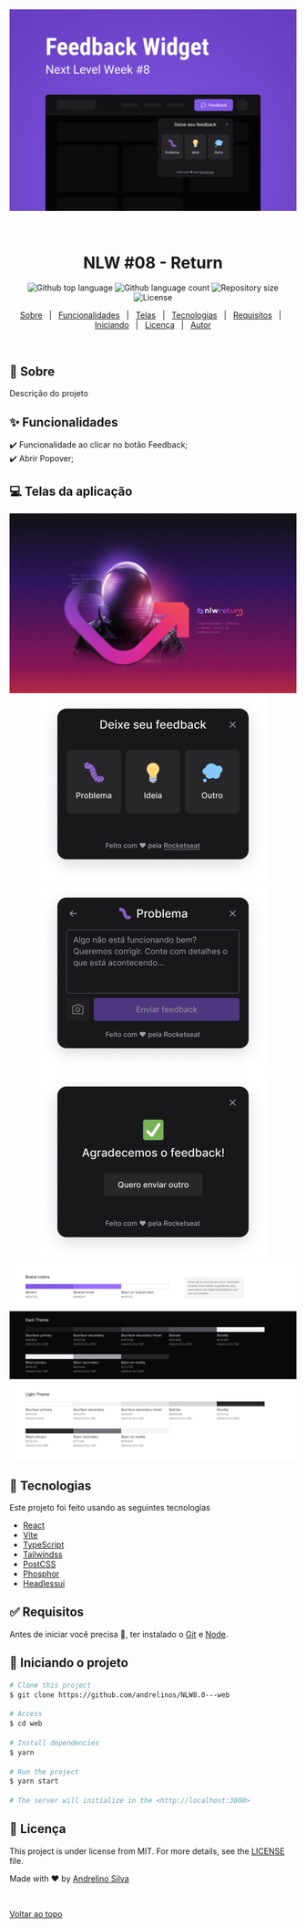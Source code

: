 <div align="center" id="top">
  <img src="./.github/capa.png" alt="Walpaper" />

  &#xa0;

  <!-- <a href="https://NLW8.0---web.netlify.app">Demo</a> -->
</div>

<h1 align="center">NLW #08 - Return</h1>

<p align="center">
  <img alt="Github top language" src="https://img.shields.io/github/languages/top/andrelinos/NLW8.0---web?color=56BEB8">

  <img alt="Github language count" src="https://img.shields.io/github/languages/count/andrelinos/NLW8.0---web?color=56BEB8">

  <img alt="Repository size" src="https://img.shields.io/github/repo-size/andrelinos/NLW8.0---web?color=56BEB8">

  <img alt="License" src="https://img.shields.io/github/license/andrelinos/NLW8.0---web?color=56BEB8">

  <!-- <img alt="Github issues" src="https://img.shields.io/github/issues/andrelinos/NLW8.0---web?color=56BEB8" /> -->

  <!-- <img alt="Github forks" src="https://img.shields.io/github/forks/andrelinos/NLW8.0---web?color=56BEB8" /> -->

  <!-- <img alt="Github stars" src="https://img.shields.io/github/stars/andrelinos/NLW8.0---web?color=56BEB8" /> -->
</p>

<!-- Status -->

<!-- <h4 align="center"> 
	🚧  Web 🚀 Under construction...  🚧
</h4> 

<hr> -->

<p align="center">
  <a href="#dart-sobre">Sobre</a> &#xa0; | &#xa0;
  <a href="#sparkles-funcionalidades">Funcionalidades</a> &#xa0; | &#xa0;
  <a href="#-telas-da-aplica%C3%A7%C3%A3o)">Telas</a> &#xa0; | &#xa0;
  <a href="#rocket-tecnologias">Tecnologias</a> &#xa0; | &#xa0;
  <a href="#white_check_mark-requisitos">Requisitos</a> &#xa0; | &#xa0;
  <a href="#checkered_flag-iniciando-o-projeto">Iniciando</a> &#xa0; | &#xa0;
  <a href="#memo-licen%C3%A7a">Licença</a> &#xa0; | &#xa0;
  <a href="https://github.com/andrelinos" target="_blank">Autor</a>
</p>

<br>

## :dart: Sobre ##

Descrição do projeto

## :sparkles: Funcionalidades ##

:heavy_check_mark: Funcionalidade ao clicar no botão Feedback;\
:heavy_check_mark: Abrir Popover;

## 💻 Telas da aplicação

<div align="center">
  <img src="./.github/nlw.png" alt="Capa" />
  <img src="./.github/feedback-widget.png" alt="Widget Button" />
  <img src="./.github/feedback-widget-b.png" alt="Widget Mensagem" />
  <img src="./.github/feedback-widget-success.png" alt="Widget Sucesso" />

  <img src="./.github/color-options.png" alt="Opções de cores" />

  </div>

## :rocket: Tecnologias ##

Este projeto foi feito usando as seguintes tecnologias

- [React](https://pt-br.reactjs.org/)
- [Vite](https://vitejs.dev/)
- [TypeScript](https://www.typescriptlang.org/)
- [Tailwindss](https://tailwindcss.com/)
- [PostCSS](https://postcss.org/)
- [Phosphor](https://phosphoricons.com/)
- [Headlessui](https://headlessui.dev/)

## :white_check_mark: Requisitos ##

Antes de iniciar você precisa :checkered_flag:, ter instalado o [Git](https://git-scm.com) e [Node](https://nodejs.org/en/).

## :checkered_flag: Iniciando o projeto ##

```bash
# Clone this project
$ git clone https://github.com/andrelinos/NLW8.0---web

# Access
$ cd web

# Install dependencies
$ yarn

# Run the project
$ yarn start

# The server will initialize in the <http://localhost:3000>
```

## :memo: Licença ##

This project is under license from MIT. For more details, see the [LICENSE](LICENSE.md) file.

Made with :heart: by <a href="https://github.com/andrelinos" target="_blank">Andrelino Silva</a>

&#xa0;

<a href="#top">Voltar ao topo</a>
